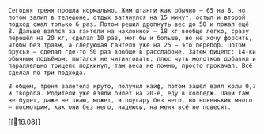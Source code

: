 	Сегодня треня прошла нормально. Жим штанги как обычно — 65 на 8, но потом залип в телефоне, отдых затянулся на 15 минут, остыл и второй подход сжал только 6 раз. Потом решил дропнуть вес до 50 и пожал ещё 8. Дальше взялся за гантели на наклонной — 18 кг вообще легко, сразу перешёл на 20 кг, сделал 10 раз, мог бы и больше, но не хочу форсить, чтобы без травм, а следующая гантеля уже на 25 — это перебор. Потом брусья — сделал где-то 50 раз вообще в расслабоне. Затем бицепс: 14-ки обычным подъёмом, пытался не читинговать, плюс чуть молотков добавил и параллельно трицепс подкинул, там веса не помню, просто прокачал. Всё сделал по три подхода.
	
	В общем, треня залетела круто, получил кайф, потом зашёл взял колы 0,7 и творога. Родители уже взяли билет на 20-е, еду в колледж. Паши там не будет, даже не знаю, может, и поугару без него, но новеньких много — посмотрим, как они без него, надеюсь, на меня всё не повесят.
[[📅16.08]]